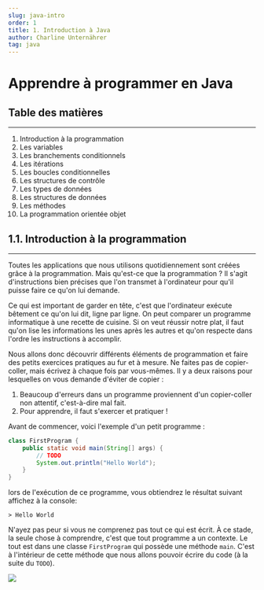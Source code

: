 ```yaml
---
slug: java-intro
order: 1
title: 1. Introduction à Java
author: Charline Unternährer
tag: java
---
```


# Apprendre à programmer en Java

## Table des matières
---

1. Introduction à la programmation
2. Les variables
3. Les branchements conditionnels
4. Les itérations
5. Les boucles conditionnelles
6. Les structures de contrôle
7. Les types de données
8. Les structures de données
9. Les méthodes
10. La programmation orientée objet


## 1.1. Introduction à la programmation
---

Toutes les applications que nous utilisons quotidiennement sont créées grâce à la programmation. Mais qu'est-ce que la programmation ? Il s'agit d'instructions bien précises que l'on transmet à l'ordinateur pour qu'il puisse faire ce qu'on lui demande.

Ce qui est important de garder en tête, c'est que l'ordinateur exécute bêtement ce qu'on lui dit, ligne par ligne. On peut comparer un programme informatique à une recette de cuisine. Si on veut réussir notre plat, il faut qu'on lise les informations les unes après les autres et qu'on respecte dans l'ordre les instructions à accomplir.

Nous allons donc découvrir différents éléments de programmation et faire des petits exercices pratiques au fur et à mesure. Ne faites pas de copier-coller, mais écrivez à chaque fois par vous-mêmes. Il y a deux raisons pour lesquelles on vous demande d'éviter de copier : 

1. Beaucoup d'erreurs dans un programme proviennent d'un copier-coller non attentif, c'est-à-dire mal fait.
2. Pour apprendre, il faut s'exercer et pratiquer !

Avant de commencer, voici l'exemple d'un petit programme : 

````java
class FirstProgram {
    public static void main(String[] args) {
        // TODO
        System.out.println("Hello World");
    }
}
````

lors de l'exécution de ce programme, vous obtiendrez le résultat suivant affichez à  la console:
```
> Hello World
``` 

N'ayez pas peur si vous ne comprenez pas tout ce qui est écrit. À ce stade, la seule chose à comprendre, c'est que tout programme a un contexte. Le tout est dans une classe `FirstProgram` qui possède une méthode `main`. C'est à l'intérieur de cette méthode que nous allons pouvoir écrire du code (à la suite du `TODO`).

<img class="w-50 center" src="../../assets/tutorialquest/gif/win-game-over.gif">
